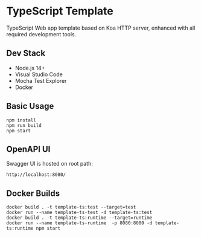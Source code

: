 # TypeScript Template

TypeScript Web app template based on Koa HTTP server, enhanced with all required development tools.

## Dev Stack

- Node.js 14+
- Visual Studio Code
- Mocha Test Explorer
- Docker

## Basic Usage

```
npm install
npm run build
npm start
```

## OpenAPI UI

Swagger UI is hosted on root path:

```
http://localhost:8080/
```

## Docker Builds

```
docker build . -t template-ts:test --target=test
docker run --name template-ts-test -d template-ts:test
docker build . -t template-ts:runtime --target=runtime
docker run --name template-ts-runtime  -p 8080:8080 -d template-ts:runtime npm start
```
